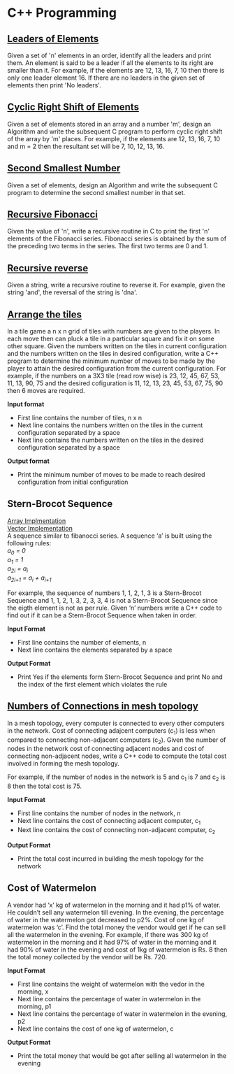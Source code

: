 # C++ Programming

## [Leaders of Elements](https://github.com/jacobjohn2016/C-Plus-Plus-Programming/blob/master/leaders_of_elements.cpp)
Given a set of 'n' elements in an order, identify all the leaders and print them. An element is said to be a leader if all the elements to its right are smaller than it. For example, if the elements are 12, 13, 16, 7, 10 then there is only one leader element 16. If there are no leaders in the given set of elements then print 'No leaders'.

## [Cyclic Right Shift of Elements](https://github.com/jacobjohn2016/C-Plus-Plus-Programming/blob/master/cyclic_right_shift.cpp)
Given a set of elements stored in an array and a number 'm', design an Algorithm and write the subsequent C program to perform cyclic right shift of the array by 'm' places. For example, if the elements are 12, 13, 16, 7, 10 and m = 2 then the resultant set will be 7, 10, 12, 13, 16.

## [Second Smallest Number](https://github.com/jacobjohn2016/C-Plus-Plus-Programming/blob/master/second_smallest.cpp)
Given a set of elements, design an Algorithm and write the subsequent C program to determine the second smallest number in that set.

## [Recursive Fibonacci](https://github.com/jacobjohn2016/C-Plus-Plus-Programming/blob/master/fibonacci.cpp)
Given the value of 'n', write a recursive routine in C to print the first 'n' elements of the Fibonacci series. Fibonacci series is obtained by the sum of the preceding two terms in the series. The first two terms are 0 and 1.

## [Recursive reverse](https://github.com/jacobjohn2016/C-Plus-Plus-Programming/blob/master/string_reverse.cpp)
Given a string, write a recursive routine to reverse it. For example, given the string 'and', the reversal of the string is 'dna'.

## [Arrange the tiles](https://github.com/jacobjohn2016/C-Plus-Plus-Programming/blob/master/arrange_the_tiles.cpp)
In a tile game a n x n grid of tiles with numbers are given to the players. In each move then can pluck a tile in a particular square and fix it on some other square. Given the numbers written on the tiles in current configuration and the numbers written on the tiles in desired configuration, write a C++ program to determine the minimum number of moves to be made by the player to attain the desired configuration from the current configuration. For example, if the numbers on a 3X3 tile (read row wise) is 23, 12, 45, 67, 53, 11, 13, 90, 75 and the desired cofiguration is 11, 12, 13, 23, 45, 53, 67, 75, 90 then 6 moves are required.

**Input format**
* First line contains the number of tiles, n x n
* Next line contains the numbers written on the tiles in the current configuration separated by a space
* Next line contains the numbers written on the tiles in the desired configuration separated by a space

**Output format**
* Print the minimum number of moves to be made to reach desired configuration from initial configuration

## Stern-Brocot Sequence
[Array Implmentation](https://github.com/jacobjohn2016/C-Plus-Plus-Programming/blob/master/stern-brocot-array.cpp)<br/>
[Vector Implementation](https://github.com/jacobjohn2016/C-Plus-Plus-Programming/blob/master/stern-brocot-vector.cpp)<br/>
A sequence similar to fibanocci series. A sequence ‘a’ is built using the following rules:<br/>
_a<sub>0</sub> = 0_<br/>
_a<sub>1</sub> = 1_<br/>
_a<sub>2i</sub> = a<sub>i</sub>_<br/>
_a<sub>2i+1</sub> = a<sub>i</sub> + a<sub>i+1</sub>_<br/>

For example, the sequence of numbers 1, 1, 2, 1, 3 is a Stern-Brocot Sequence and 1, 1, 2, 1, 3, 2, 3, 3, 4 is not a Stern-Brocot Sequence since the eigth element is not as per rule. Given ‘n’ numbers write a C++ code to find out if it can be a Stern-Brocot Sequence when taken in order.

**Input Format**
* First line contains the number of elements, n
* Next line contains the elements separated by a space

**Output Format**
* Print Yes if the elements form Stern-Brocot Sequence and print No and the index of the first element which violates the rule

## [Numbers of Connections in mesh topology](https://github.com/jacobjohn2016/C-Plus-Plus-Programming/blob/master/mesh.cpp)
In a mesh topology, every computer is connected to every other computers in the network. Cost of connecting adajcent computers (c<sub>1</sub>) is less when compared to connecting non-adjacent computers (c<sub>2</sub>). Given the number of nodes in the network cost of connecting adjacent nodes and cost of connecting non-adjacent nodes, write a C++ code to compute the total cost involved in forming the mesh topology.

For example, if the number of nodes in the network is 5 and c<sub>1</sub> is 7 and c<sub>2</sub> is 8 then the total cost is 75.

**Input Format**
* First line contains the number of nodes in the network, n
* Next line contains the cost of connecting adjacent computer, c<sub>1</sub>
* Next line contains the cost of connecting non-adjacent computer, c<sub>2</sub>

**Output Format**
* Print the total cost incurred in building the mesh topology for the network


## Cost of Watermelon
A vendor had ‘x’ kg of watermelon in the morning and it had p1% of water. He couldn’t sell any watermelon till evening. In the evening, the percentage of water in the watermelon got decreased to p2%. Cost of one kg of watermelon was ‘c’. Find the total money the vendor would get if he can sell all the watermelon in the evening. For example, if there was 300 kg of watermelon in the morning and it had 97% of water in the morning and it had 90% of water in the evening and cost of 1kg of watermelon is Rs. 8 then the total money collected by the vendor will be Rs. 720.

**Input Format**
* First line contains the weight of watermelon with the vedor in the morning, x
* Next line contains the percentage of water in watermelon in the morning, p1
* Next line contains the percentage of water in watermelon in the evening, p2
* Next line contains the cost of one kg of watermelon, c

**Output Format**
* Print the total money that would be got after selling all watermelon in the evening